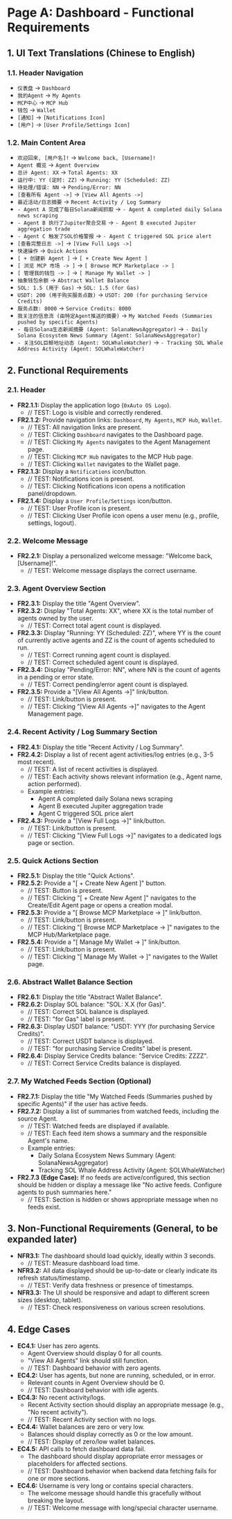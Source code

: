 # Page A: Dashboard - Functional Requirements

## 1. UI Text Translations (Chinese to English)

### 1.1. Header Navigation
*   `仪表盘` -> `Dashboard`
*   `我的Agent` -> `My Agents`
*   `MCP中心` -> `MCP Hub`
*   `钱包` -> `Wallet`
*   `[通知]` -> `[Notifications Icon]`
*   `[用户]` -> `[User Profile/Settings Icon]`

### 1.2. Main Content Area
*   `欢迎回来, [用户名]!` -> `Welcome back, [Username]!`
*   `Agent 概览` -> `Agent Overview`
*   `总计 Agent: XX` -> `Total Agents: XX`
*   `运行中: YY (定时: ZZ)` -> `Running: YY (Scheduled: ZZ)`
*   `待处理/错误: NN` -> `Pending/Error: NN`
*   `[查看所有 Agent ->]` -> `[View All Agents ->]`
*   `最近活动/日志摘要` -> `Recent Activity / Log Summary`
*   `- Agent A 完成了每日Solana新闻抓取` -> `- Agent A completed daily Solana news scraping`
*   `- Agent B 执行了Jupiter聚合交易` -> `- Agent B executed Jupiter aggregation trade`
*   `- Agent C 触发了SOL价格警报` -> `- Agent C triggered SOL price alert`
*   `[查看完整日志 ->]` -> `[View Full Logs ->]`
*   `快速操作` -> `Quick Actions`
*   `[ + 创建新 Agent ]` -> `[ + Create New Agent ]`
*   `[ 浏览 MCP 市场 -> ]` -> `[ Browse MCP Marketplace -> ]`
*   `[ 管理我的钱包 -> ]` -> `[ Manage My Wallet -> ]`
*   `抽象钱包余额` -> `Abstract Wallet Balance`
*   `SOL: 1.5 (用于 Gas)` -> `SOL: 1.5 (for Gas)`
*   `USDT: 200 (用于购买服务点数)` -> `USDT: 200 (for purchasing Service Credits)`
*   `服务点数: 8000` -> `Service Credits: 8000`
*   `我关注的信息流 (由特定Agent推送的摘要)` -> `My Watched Feeds (Summaries pushed by specific Agents)`
*   `- 每日Solana生态新闻摘要 (Agent: SolanaNewsAggregator)` -> `- Daily Solana Ecosystem News Summary (Agent: SolanaNewsAggregator)`
*   `- 关注SOL巨鲸地址动态 (Agent: SOLWhaleWatcher)` -> `- Tracking SOL Whale Address Activity (Agent: SOLWhaleWatcher)`

## 2. Functional Requirements

### 2.1. Header
*   **FR2.1.1:** Display the application logo (`0xAuto OS Logo`).
    *   // TEST: Logo is visible and correctly rendered.
*   **FR2.1.2:** Provide navigation links: `Dashboard`, `My Agents`, `MCP Hub`, `Wallet`.
    *   // TEST: All navigation links are present.
    *   // TEST: Clicking `Dashboard` navigates to the Dashboard page.
    *   // TEST: Clicking `My Agents` navigates to the Agent Management page.
    *   // TEST: Clicking `MCP Hub` navigates to the MCP Hub page.
    *   // TEST: Clicking `Wallet` navigates to the Wallet page.
*   **FR2.1.3:** Display a `Notifications` icon/button.
    *   // TEST: Notifications icon is present.
    *   // TEST: Clicking Notifications icon opens a notification panel/dropdown.
*   **FR2.1.4:** Display a `User Profile/Settings` icon/button.
    *   // TEST: User Profile icon is present.
    *   // TEST: Clicking User Profile icon opens a user menu (e.g., profile, settings, logout).

### 2.2. Welcome Message
*   **FR2.2.1:** Display a personalized welcome message: "Welcome back, [Username]!".
    *   // TEST: Welcome message displays the correct username.

### 2.3. Agent Overview Section
*   **FR2.3.1:** Display the title "Agent Overview".
*   **FR2.3.2:** Display "Total Agents: XX", where XX is the total number of agents owned by the user.
    *   // TEST: Correct total agent count is displayed.
*   **FR2.3.3:** Display "Running: YY (Scheduled: ZZ)", where YY is the count of currently active agents and ZZ is the count of agents scheduled to run.
    *   // TEST: Correct running agent count is displayed.
    *   // TEST: Correct scheduled agent count is displayed.
*   **FR2.3.4:** Display "Pending/Error: NN", where NN is the count of agents in a pending or error state.
    *   // TEST: Correct pending/error agent count is displayed.
*   **FR2.3.5:** Provide a "[View All Agents ->]" link/button.
    *   // TEST: Link/button is present.
    *   // TEST: Clicking "[View All Agents ->]" navigates to the Agent Management page.

### 2.4. Recent Activity / Log Summary Section
*   **FR2.4.1:** Display the title "Recent Activity / Log Summary".
*   **FR2.4.2:** Display a list of recent agent activities/log entries (e.g., 3-5 most recent).
    *   // TEST: A list of recent activities is displayed.
    *   // TEST: Each activity shows relevant information (e.g., Agent name, action performed).
    *   Example entries:
        *   Agent A completed daily Solana news scraping
        *   Agent B executed Jupiter aggregation trade
        *   Agent C triggered SOL price alert
*   **FR2.4.3:** Provide a "[View Full Logs ->]" link/button.
    *   // TEST: Link/button is present.
    *   // TEST: Clicking "[View Full Logs ->]" navigates to a dedicated logs page or section.

### 2.5. Quick Actions Section
*   **FR2.5.1:** Display the title "Quick Actions".
*   **FR2.5.2:** Provide a "[ + Create New Agent ]" button.
    *   // TEST: Button is present.
    *   // TEST: Clicking "[ + Create New Agent ]" navigates to the Create/Edit Agent page or opens a creation modal.
*   **FR2.5.3:** Provide a "[ Browse MCP Marketplace -> ]" link/button.
    *   // TEST: Link/button is present.
    *   // TEST: Clicking "[ Browse MCP Marketplace -> ]" navigates to the MCP Hub/Marketplace page.
*   **FR2.5.4:** Provide a "[ Manage My Wallet -> ]" link/button.
    *   // TEST: Link/button is present.
    *   // TEST: Clicking "[ Manage My Wallet -> ]" navigates to the Wallet page.

### 2.6. Abstract Wallet Balance Section
*   **FR2.6.1:** Display the title "Abstract Wallet Balance".
*   **FR2.6.2:** Display SOL balance: "SOL: X.X (for Gas)".
    *   // TEST: Correct SOL balance is displayed.
    *   // TEST: "for Gas" label is present.
*   **FR2.6.3:** Display USDT balance: "USDT: YYY (for purchasing Service Credits)".
    *   // TEST: Correct USDT balance is displayed.
    *   // TEST: "for purchasing Service Credits" label is present.
*   **FR2.6.4:** Display Service Credits balance: "Service Credits: ZZZZ".
    *   // TEST: Correct Service Credits balance is displayed.

### 2.7. My Watched Feeds Section (Optional)
*   **FR2.7.1:** Display the title "My Watched Feeds (Summaries pushed by specific Agents)" if the user has active feeds.
*   **FR2.7.2:** Display a list of summaries from watched feeds, including the source Agent.
    *   // TEST: Watched feeds are displayed if available.
    *   // TEST: Each feed item shows a summary and the responsible Agent's name.
    *   Example entries:
        *   Daily Solana Ecosystem News Summary (Agent: SolanaNewsAggregator)
        *   Tracking SOL Whale Address Activity (Agent: SOLWhaleWatcher)
*   **FR2.7.3 (Edge Case):** If no feeds are active/configured, this section should be hidden or display a message like "No active feeds. Configure agents to push summaries here."
    *   // TEST: Section is hidden or shows appropriate message when no feeds exist.

## 3. Non-Functional Requirements (General, to be expanded later)
*   **NFR3.1:** The dashboard should load quickly, ideally within 3 seconds.
    *   // TEST: Measure dashboard load time.
*   **NFR3.2:** All data displayed should be up-to-date or clearly indicate its refresh status/timestamp.
    *   // TEST: Verify data freshness or presence of timestamps.
*   **NFR3.3:** The UI should be responsive and adapt to different screen sizes (desktop, tablet).
    *   // TEST: Check responsiveness on various screen resolutions.

## 4. Edge Cases
*   **EC4.1:** User has zero agents.
    *   Agent Overview should display 0 for all counts.
    *   "View All Agents" link should still function.
    *   // TEST: Dashboard behavior with zero agents.
*   **EC4.2:** User has agents, but none are running, scheduled, or in error.
    *   Relevant counts in Agent Overview should be 0.
    *   // TEST: Dashboard behavior with idle agents.
*   **EC4.3:** No recent activity/logs.
    *   Recent Activity section should display an appropriate message (e.g., "No recent activity").
    *   // TEST: Recent Activity section with no logs.
*   **EC4.4:** Wallet balances are zero or very low.
    *   Balances should display correctly as 0 or the low amount.
    *   // TEST: Display of zero/low wallet balances.
*   **EC4.5:** API calls to fetch dashboard data fail.
    *   The dashboard should display appropriate error messages or placeholders for affected sections.
    *   // TEST: Dashboard behavior when backend data fetching fails for one or more sections.
*   **EC4.6:** Username is very long or contains special characters.
    *   The welcome message should handle this gracefully without breaking the layout.
    *   // TEST: Welcome message with long/special character username.